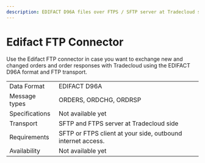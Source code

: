 ```yaml
---
description: EDIFACT D96A files over FTPS / SFTP server at Tradecloud side
---
```


# Edifact FTP Connector

Use the Edifact FTP connector in case you want to exchange new and changed orders and order responses with Tradecloud using the EDIFACT D96A format and FTP transport.

|                |                                                             |
| -------------- | ----------------------------------------------------------- |
| Data Format    | EDIFACT D96A                                                |
| Message types  | ORDERS, ORDCHG, ORDRSP                                      |
| Specifications | Not available yet                                           |
| Transport      | SFTP and FTPS server at Tradecloud side                     |
| Requirements   | SFTP or FTPS client at your side, outbound internet access. |
| Availability   | Not available yet                                           |
